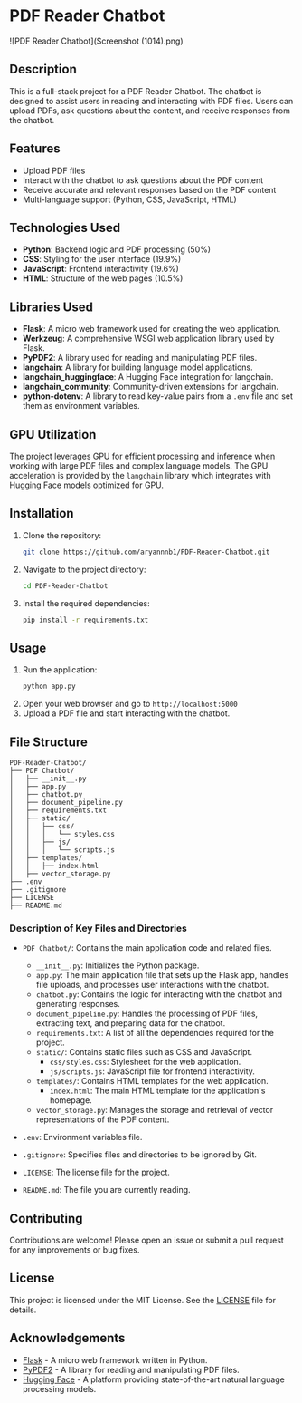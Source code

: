 # PDF Reader Chatbot

![PDF Reader Chatbot](Screenshot (1014).png)

## Description
This is a full-stack project for a PDF Reader Chatbot. The chatbot is designed to assist users in reading and interacting with PDF files. Users can upload PDFs, ask questions about the content, and receive responses from the chatbot.

## Features
- Upload PDF files
- Interact with the chatbot to ask questions about the PDF content
- Receive accurate and relevant responses based on the PDF content
- Multi-language support (Python, CSS, JavaScript, HTML)

## Technologies Used
- **Python**: Backend logic and PDF processing (50%)
- **CSS**: Styling for the user interface (19.9%)
- **JavaScript**: Frontend interactivity (19.6%)
- **HTML**: Structure of the web pages (10.5%)

## Libraries Used
- **Flask**: A micro web framework used for creating the web application.
- **Werkzeug**: A comprehensive WSGI web application library used by Flask.
- **PyPDF2**: A library used for reading and manipulating PDF files.
- **langchain**: A library for building language model applications.
- **langchain_huggingface**: A Hugging Face integration for langchain.
- **langchain_community**: Community-driven extensions for langchain.
- **python-dotenv**: A library to read key-value pairs from a `.env` file and set them as environment variables.

## GPU Utilization
The project leverages GPU for efficient processing and inference when working with large PDF files and complex language models. The GPU acceleration is provided by the `langchain` library which integrates with Hugging Face models optimized for GPU.

## Installation
1. Clone the repository:
   ```sh
   git clone https://github.com/aryannnb1/PDF-Reader-Chatbot.git
   ```
2. Navigate to the project directory:
   ```sh
   cd PDF-Reader-Chatbot
   ```
3. Install the required dependencies:
   ```sh
   pip install -r requirements.txt
   ```

## Usage
1. Run the application:
   ```sh
   python app.py
   ```
2. Open your web browser and go to `http://localhost:5000`
3. Upload a PDF file and start interacting with the chatbot.

## File Structure
```
PDF-Reader-Chatbot/
├── PDF Chatbot/
│   ├── __init__.py
│   ├── app.py
│   ├── chatbot.py
│   ├── document_pipeline.py
│   ├── requirements.txt
│   ├── static/
│   │   ├── css/
│   │   │   └── styles.css
│   │   ├── js/
│   │   │   └── scripts.js
│   ├── templates/
│   │   ├── index.html
│   ├── vector_storage.py
├── .env
├── .gitignore
├── LICENSE
├── README.md
```

### Description of Key Files and Directories
- `PDF Chatbot/`: Contains the main application code and related files.
  - `__init__.py`: Initializes the Python package.
  - `app.py`: The main application file that sets up the Flask app, handles file uploads, and processes user interactions with the chatbot.
  - `chatbot.py`: Contains the logic for interacting with the chatbot and generating responses.
  - `document_pipeline.py`: Handles the processing of PDF files, extracting text, and preparing data for the chatbot.
  - `requirements.txt`: A list of all the dependencies required for the project.
  - `static/`: Contains static files such as CSS and JavaScript.
    - `css/styles.css`: Stylesheet for the web application.
    - `js/scripts.js`: JavaScript file for frontend interactivity.
  - `templates/`: Contains HTML templates for the web application.
    - `index.html`: The main HTML template for the application's homepage.
  - `vector_storage.py`: Manages the storage and retrieval of vector representations of the PDF content.

- `.env`: Environment variables file.
- `.gitignore`: Specifies files and directories to be ignored by Git.
- `LICENSE`: The license file for the project.
- `README.md`: The file you are currently reading.

## Contributing
Contributions are welcome! Please open an issue or submit a pull request for any improvements or bug fixes.

## License
This project is licensed under the MIT License. See the [LICENSE](LICENSE) file for details.

## Acknowledgements
- [Flask](https://flask.palletsprojects.com/) - A micro web framework written in Python.
- [PyPDF2](https://pypi.org/project/PyPDF2/) - A library for reading and manipulating PDF files.
- [Hugging Face](https://huggingface.co/) - A platform providing state-of-the-art natural language processing models.
